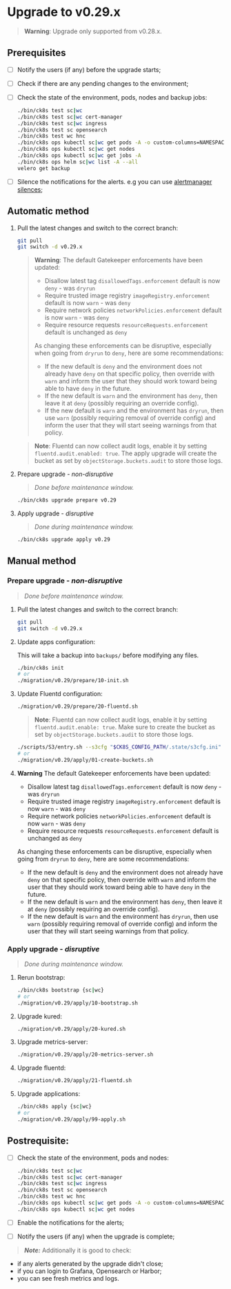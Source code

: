 # Upgrade to v0.29.x

> **Warning**: Upgrade only supported from v0.28.x.

<!--
Notice to developers on writing migration steps:

- Migration steps:
  - are written per minor version and placed in a subdirectory of the migration directory with the name `vX.Y/`,
  - are written to be idempotent and usable no matter which patch version you are upgrading from and to,
  - are documented in this docuemnt to be able to run them manually,
  - are divided into prepare and apply steps:
    - Prepare steps:
      - are placed in the `prepare/` directoy,
      - may **only** modify the configuration of the environment,
      - may **not** modify the state of the environment,
      - steps are run in order of their names use two digit prefixes.
    - Apply steps:
      - are placed in the `apply/` directory,
      - may **only** modify the state of the environment,
      - may **not** modify the configuration of the environment,
      - are run in order of their names use two digit prefixes,
      - are run with the argument `execute` on upgrade and should return 1 on failure and 2 on succesful internal rollback,
      - are rerun with the argument `rollback` on execute failure and should return 1 on failure.

For prepare the init step is given.
For apply the bootstrap and the apply steps are given, it is expected that releases upgraded in custom steps are excluded from the apply step.

Upgrades of components that are dependant on each other should be done within the same snippet to easily manage the upgrade to a working state and to be able to rollback to a working state.

Steps should use the `scripts/migration/lib.sh` which will provide helper functions, see the file for available helper functions.
This script expects the `ROOT` environment variable to be set pointing to the root of the repository.
As with all scripts in this repository `CK8S_CONFIG_PATH` is expected to be set.
-->

## Prerequisites

- [ ] Notify the users (if any) before the upgrade starts;
- [ ] Check if there are any pending changes to the environment;
- [ ] Check the state of the environment, pods, nodes and backup jobs:

    ```bash
    ./bin/ck8s test sc|wc
    ./bin/ck8s test sc|wc cert-manager
    ./bin/ck8s test sc|wc ingress
    ./bin/ck8s test sc opensearch
    ./bin/ck8s test wc hnc
    ./bin/ck8s ops kubectl sc|wc get pods -A -o custom-columns=NAMESPACE:metadata.namespace,POD:metadata.name,READY-false:status.containerStatuses[*].ready,REASON:status.containerStatuses[*].state.terminated.reason | grep false | grep -v Completed
    ./bin/ck8s ops kubectl sc|wc get nodes
    ./bin/ck8s ops kubectl sc|wc get jobs -A
    ./bin/ck8s ops helm sc|wc list -A --all
    velero get backup
    ```

- [ ] Silence the notifications for the alerts. e.g you can use [alertmanager silences](https://prometheus.io/docs/alerting/latest/alertmanager/#silences);

## Automatic method

1. Pull the latest changes and switch to the correct branch:

    ```bash
    git pull
    git switch -d v0.29.x
    ```

    > **Warning**:
    > The default Gatekeeper enforcements have been updated:
    > - Disallow latest tag `disallowedTags.enforcement` default is now `deny` - was `dryrun`
    > - Require trusted image registry `imageRegistry.enforcement` default is now `warn` - was `deny`
    > - Require network policies `networkPolicies.enforcement` default is now `warn` - was `deny`
    > - Require resource requests `resourceRequests.enforcement` default is unchanged as `deny`
    >
    > As changing these enforcements can be disruptive, especially when going from `dryrun` to `deny`, here are some recommendations:
    > - If the new default is `deny` and the environment does not already have `deny` on that specific policy, then override with `warn` and inform the user that they should work toward being able to have `deny` in the future.
    > - If the new default is `warn` and the environment has `deny`, then leave it at `deny` (possibly requiring an override config).
    > - If the new default is `warn` and the environment has `dryrun`, then use `warn` (possibly requiring removal of override config) and inform the user that they will start seeing warnings from that policy.

    > **Note**:
    > Fluentd can now collect audit logs, enable it by setting `fluentd.audit.enabled: true`.
    > The apply upgrade will create the bucket as set by `objectStorage.buckets.audit` to store those logs.

1. Prepare upgrade - *non-disruptive*

    > *Done before maintenance window.*

    ```bash
    ./bin/ck8s upgrade prepare v0.29
    ```

1. Apply upgrade - *disruptive*

    > *Done during maintenance window.*

    ```bash
    ./bin/ck8s upgrade apply v0.29
    ```

## Manual method

### Prepare upgrade - *non-disruptive*

> *Done before maintenance window.*

1. Pull the latest changes and switch to the correct branch:

    ```bash
    git pull
    git switch -d v0.29.x
    ```

1. Update apps configuration:

    This will take a backup into `backups/` before modifying any files.

    ```bash
    ./bin/ck8s init
    # or
    ./migration/v0.29/prepare/10-init.sh
    ```

1. Update Fluentd configuration:

    ```bash
    ./migration/v0.29/prepare/20-fluentd.sh
    ```

    > **Note**:
    > Fluentd can now collect audit logs, enable it by setting `fluentd.audit.enable: true`.
    > Make sure to create the bucket as set by `objectStorage.buckets.audit` to store those logs.

    ```bash
    ./scripts/S3/entry.sh --s3cfg "$CK8S_CONFIG_PATH/.state/s3cfg.ini" create
    # or
    ./migration/v0.29/apply/01-create-buckets.sh
    ```

1. **Warning** The default Gatekeeper enforcements have been updated:

    - Disallow latest tag `disallowedTags.enforcement` default is now `deny` - was `dryrun`
    - Require trusted image registry `imageRegistry.enforcement` default is now `warn` - was `deny`
    - Require network policies `networkPolicies.enforcement` default is now `warn` - was `deny`
    - Require resource requests `resourceRequests.enforcement` default is unchanged as `deny`

    As changing these enforcements can be disruptive, especially when going from `dryrun` to `deny`, here are some recommendations:

    - If the new default is `deny` and the environment does not already have `deny` on that specific policy, then override with `warn` and inform the user that they should work toward being able to have `deny` in the future.
    - If the new default is `warn` and the environment has `deny`, then leave it at `deny` (possibly requiring an override config).
    - If the new default is `warn` and the environment has `dryrun`, then use `warn` (possibly requiring removal of override config) and inform the user that they will start seeing warnings from that policy.

### Apply upgrade - *disruptive*

> *Done during maintenance window.*

1. Rerun bootstrap:

    ```bash
    ./bin/ck8s bootstrap {sc|wc}
    # or
    ./migration/v0.29/apply/10-bootstrap.sh
    ```

1. Upgrade kured:

    ```bash
    ./migration/v0.29/apply/20-kured.sh
    ```

1. Upgrade metrics-server:

    ```bash
    ./migration/v0.29/apply/20-metrics-server.sh
    ```

1. Upgrade fluentd:

    ```bash
    ./migration/v0.29/apply/21-fluentd.sh
    ```

1. Upgrade applications:

    ```bash
    ./bin/ck8s apply {sc|wc}
    # or
    ./migration/v0.29/apply/99-apply.sh
    ```

## Postrequisite:

- [ ] Check the state of the environment, pods and nodes:

    ```bash
    ./bin/ck8s test sc|wc
    ./bin/ck8s test sc|wc cert-manager
    ./bin/ck8s test sc|wc ingress
    ./bin/ck8s test sc opensearch
    ./bin/ck8s test wc hnc
    ./bin/ck8s ops kubectl sc|wc get pods -A -o custom-columns=NAMESPACE:metadata.namespace,POD:metadata.name,READY-false:status.containerStatuses[*].ready,REASON:status.containerStatuses[*].state.terminated.reason | grep false | grep -v Completed
    ./bin/ck8s ops kubectl sc|wc get nodes
    ```

- [ ] Enable the notifications for the alerts;
- [ ] Notify the users (if any) when the upgrade is complete;

> **_Note:_** Additionally it is good to check:

- if any alerts generated by the upgrade didn't close;
- if you can login to Grafana, Opensearch or Harbor;
- you can see fresh metrics and logs.
